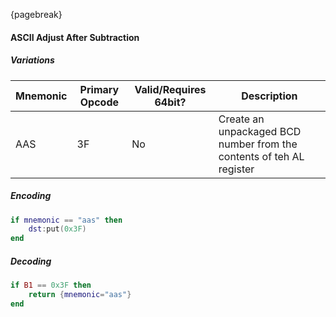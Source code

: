 {pagebreak}

#### ASCII Adjust After Subtraction

##### Variations

| Mnemonic | Primary Opcode | Valid/Requires 64bit? | Description |
|----------|----------------|-----------------------|-------------|
| AAS      | 3F             | No                    | Create an unpackaged BCD number from the contents of teh AL register |

##### Encoding

```lua
if mnemonic == "aas" then
    dst:put(0x3F)
end
```

##### Decoding

```lua
if B1 == 0x3F then
    return {mnemonic="aas"}
end
```